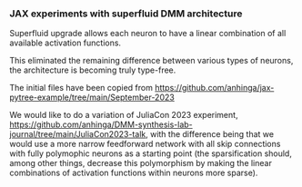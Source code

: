 ### JAX experiments with superfluid DMM architecture

Superfluid upgrade allows each neuron to have a linear combination of all available activation functions.

This eliminated the remaining difference between various types of neurons, the architecture is becoming truly type-free.

The initial files have been copied from https://github.com/anhinga/jax-pytree-example/tree/main/September-2023

We would like to do a variation of JuliaCon 2023 experiment, https://github.com/anhinga/DMM-synthesis-lab-journal/tree/main/JuliaCon2023-talk,
with the difference being that we would use a more narrow feedforward network with all skip connections
with fully polymophic neurons as a starting point (the sparsification should, among other things,
decrease this polymorphism by making the linear combinations of activation functions within neurons
more sparse).
